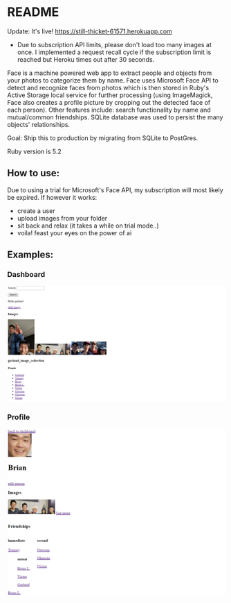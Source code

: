 # README

Update: It's live! https://still-thicket-61571.herokuapp.com
  - Due to subscription API limits, please don't load too many images at once. I implemented a request recall cycle if the subscription limit is reached but Heroku times out after 30 seconds.

Face is a machine powered web app to extract people and objects from your photos to categorize them by name. Face uses Microsoft Face API to detect and recognize faces from photos which is then stored in Ruby's Active Storage local service for further processing (using ImageMagick, Face also creates a profile picture by cropping out the detected face of each person). Other features include: search functionality by name and mutual/common friendships. SQLite database was used to persist the many objects' relationships. 

Goal: Ship this to production by migrating from SQLite to PostGres. 

Ruby version is 5.2

## How to use:
Due to using a trial for Microsoft's Face API, my subscription will most likely be expired. If however it works:

- create a user
- upload images from your folder
- sit back and relax (it takes a while on trial mode..)
- voila! feast your eyes on the power of ai

## Examples:

### Dashboard
![Image of website](app/assets/images/face-website.png)

### Profile
![Image of profile](app/assets/images/profile.png)
